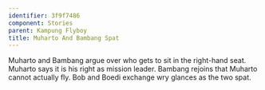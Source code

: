 ```yaml
---
identifier: 3f9f7486
component: Stories
parent: Kampung Flyboy 
title: Muharto And Bambang Spat
---
```

Muharto and Bambang argue over who gets to sit in the right-hand seat.
Muharto says it is his right as mission leader. Bambang rejoins that
Muharto cannot actually fly. Bob and Boedi exchange wry glances as the
two spat.
